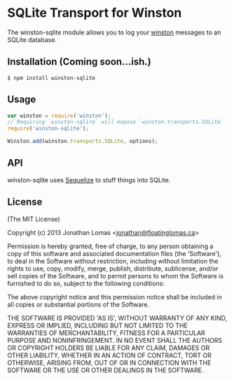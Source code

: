# SQLite Transport for Winston

The winston-sqlite module allows you to log your [winston](https://github.com/flatiron/winston) messages to an SQLite database.

## Installation (Coming soon...ish.)

    $ npm install winston-sqlite

## Usage
```js
var winston = require('winston');
// Requiring `winston-sqlire` will expose `winston.transports.SQLite`
require('winston-sqlite');

Winston.add(winston.transports.SQLite, options);
```

## API

winston-sqlite uses [Sequelize](https://github.com/sequelize/sequelize) to stuff things into SQLite.

## License

(The MIT License)

Copyright (c) 2013 Jonathan Lomas &lt;jonathan@floatinglomas.ca&gt;

Permission is hereby granted, free of charge, to any person obtaining
a copy of this software and associated documentation files (the
'Software'), to deal in the Software without restriction, including
without limitation the rights to use, copy, modify, merge, publish,
distribute, sublicense, and/or sell copies of the Software, and to
permit persons to whom the Software is furnished to do so, subject to
the following conditions:

The above copyright notice and this permission notice shall be
included in all copies or substantial portions of the Software.

THE SOFTWARE IS PROVIDED 'AS IS', WITHOUT WARRANTY OF ANY KIND,
EXPRESS OR IMPLIED, INCLUDING BUT NOT LIMITED TO THE WARRANTIES OF
MERCHANTABILITY, FITNESS FOR A PARTICULAR PURPOSE AND NONINFRINGEMENT.
IN NO EVENT SHALL THE AUTHORS OR COPYRIGHT HOLDERS BE LIABLE FOR ANY
CLAIM, DAMAGES OR OTHER LIABILITY, WHETHER IN AN ACTION OF CONTRACT,
TORT OR OTHERWISE, ARISING FROM, OUT OF OR IN CONNECTION WITH THE
SOFTWARE OR THE USE OR OTHER DEALINGS IN THE SOFTWARE.

